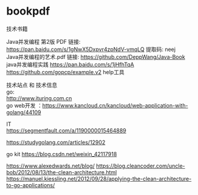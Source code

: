 # bookpdf
技术书籍


Java并发编程 第2版 PDF                链接: https://pan.baidu.com/s/1gNwX5Dxpvr4zpNdV-vmqLQ 提取码: neej    
Java并发编程的艺术.pdf                链接:  https://github.com/DeppWang/Java-Book  
java并发编程实践    https://pan.baidu.com/s/1jHfhTqA   https://github.com/gopcp/example.v2 help工具

技术站点 和 技术信息   
go:  
http://www.ituring.com.cn   
go web开发 ：https://www.kancloud.cn/kancloud/web-application-with-golang/44109 
 
IT  
https://segmentfault.com/a/1190000015464889  


https://studygolang.com/articles/12902

 go kit https://blog.csdn.net/weixin_42117918  

https://www.alexedwards.net/blog/
https://blog.cleancoder.com/uncle-bob/2012/08/13/the-clean-architecture.html 
https://manuel.kiessling.net/2012/09/28/applying-the-clean-architecture-to-go-applications/
